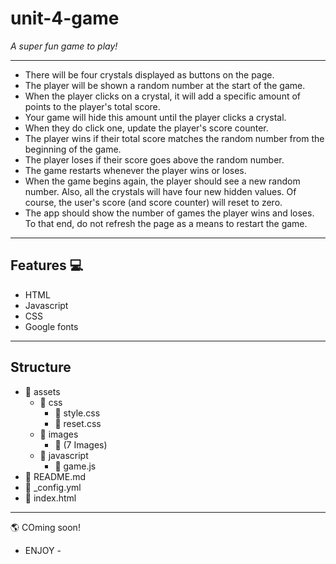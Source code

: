 # unit-4-game 

_A super fun game to play!_

----------------------------------------------------------------------------------------------------------------------------------------
* There will be four crystals displayed as buttons on the page.
* The player will be shown a random number at the start of the game.
* When the player clicks on a crystal, it will add a specific amount of points to the player's total score. 
* Your game will hide this amount until the player clicks a crystal.
* When they do click one, update the player's score counter.
* The player wins if their total score matches the random number from the beginning of the game.
* The player loses if their score goes above the random number.
* The game restarts whenever the player wins or loses.
* When the game begins again, the player should see a new random number. Also, all the crystals will have four new hidden values. Of         course, the user's score (and score counter) will reset to zero.
* The app should show the number of games the player wins and loses. To that end, do not refresh the page as a means to restart the           game.
---------------------------------------------------------------------------------------------------------------------------------------
## Features :computer:
 
- HTML
- Javascript
- CSS
- Google fonts
---------------------------------------------------------------------------------------------------------------------------------------
## Structure
 
- :file_folder: assets
  - :file_folder: css
    - :page_facing_up: style.css
    - :page_facing_up: reset.css
  - :file_folder: images
    - :page_facing_up: (7 Images)
  - :file_folder: javascript
    - :page_facing_up: game.js
- :page_facing_up: README.md
- :page_facing_up: _config.yml
- :page_facing_up: index.html
---------------------------------------------------------------------------------------------------------------------------------------
:earth_americas: COming soon!

   - ENJOY - 
